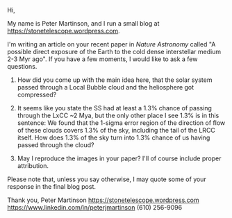 Hi,

My name is Peter Martinson, and I run a small blog at https://stonetelescope.wordpress.com.

I'm writing an article on your recent paper in _Nature Astronomy_ called "A possible direct exposure of the Earth to the cold dense interstellar medium 2-3 Myr ago".  If you have a few moments, I would like to ask a few questions.

1. How did you come up with the main idea here, that the solar system passed through a Local Bubble cloud and the heliosphere got compressed?

2. It seems like you state the SS had at least a 1.3% chance of passing through the LxCC ~2 Mya, but the only other place I see 1.3% is in this sentence: We found that the 1-sigma error region of the direction of flow of these clouds covers 1.3% of the sky, including the tail of the LRCC itself.  How does 1.3% of the sky turn into 1.3% chance of us having passed through the cloud?

3. May I reproduce the images in your paper?  I'll of course include proper attribution.

Please note that, unless you say otherwise, I may quote some of your response in the final blog post.

Thank you,
Peter Martinson
https://stonetelescope.wordpress.com
https://www.linkedin.com/in/peterjmartinson
(610) 256-9096
